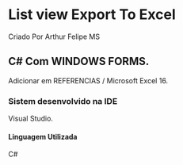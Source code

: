# List view Export To Excel
Criado Por Arthur Felipe MS

## C# Com WINDOWS FORMS.
Adicionar em REFERENCIAS / Microsoft Excel 16.

### Sistem desenvolvido  na IDE
Visual Studio.

#### Linguagem Utilizada 
C#
